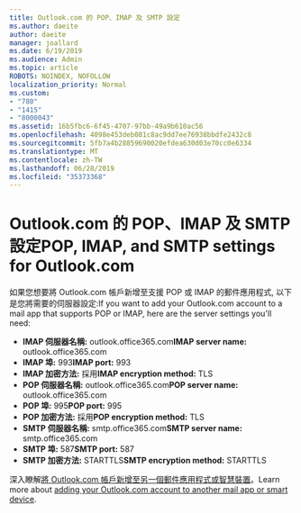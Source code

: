 ```yaml
---
title: Outlook.com 的 POP、IMAP 及 SMTP 設定
ms.author: daeite
author: daeite
manager: joallard
ms.date: 6/19/2019
ms.audience: Admin
ms.topic: article
ROBOTS: NOINDEX, NOFOLLOW
localization_priority: Normal
ms.custom:
- "780"
- "1415"
- "8000043"
ms.assetid: 16b5fbc6-6f45-4707-97bb-49a9b610ac56
ms.openlocfilehash: 4098e453deb081c8ac9dd7ee76938bbdfe2432c8
ms.sourcegitcommit: 5fb7a4b28859690020efdea630d03e70cc0e6334
ms.translationtype: MT
ms.contentlocale: zh-TW
ms.lasthandoff: 06/28/2019
ms.locfileid: "35373368"
---
```

# <a name="pop-imap-and-smtp-settings-for-outlookcom"></a><span data-ttu-id="77096-102">Outlook.com 的 POP、IMAP 及 SMTP 設定</span><span class="sxs-lookup"><span data-stu-id="77096-102">POP, IMAP, and SMTP settings for Outlook.com</span></span>

<span data-ttu-id="77096-103">如果您想要將 Outlook.com 帳戶新增至支援 POP 或 IMAP 的郵件應用程式, 以下是您將需要的伺服器設定:</span><span class="sxs-lookup"><span data-stu-id="77096-103">If you want to add your Outlook.com account to a mail app that supports POP or IMAP, here are the server settings you'll need:</span></span>
  
- <span data-ttu-id="77096-104">**IMAP 伺服器名稱:** outlook.office365.com</span><span class="sxs-lookup"><span data-stu-id="77096-104">**IMAP server name:** outlook.office365.com</span></span>
- <span data-ttu-id="77096-105">**IMAP 埠:** 993</span><span class="sxs-lookup"><span data-stu-id="77096-105">**IMAP port:** 993</span></span>
- <span data-ttu-id="77096-106">**IMAP 加密方法:** 採用</span><span class="sxs-lookup"><span data-stu-id="77096-106">**IMAP encryption method:** TLS</span></span>
- <span data-ttu-id="77096-107">**POP 伺服器名稱:** outlook.office365.com</span><span class="sxs-lookup"><span data-stu-id="77096-107">**POP server name:** outlook.office365.com</span></span>  
- <span data-ttu-id="77096-108">**POP 埠:** 995</span><span class="sxs-lookup"><span data-stu-id="77096-108">**POP port:** 995</span></span>  
- <span data-ttu-id="77096-109">**POP 加密方法:** 採用</span><span class="sxs-lookup"><span data-stu-id="77096-109">**POP encryption method:** TLS</span></span>  
- <span data-ttu-id="77096-110">**SMTP 伺服器名稱:** smtp.office365.com</span><span class="sxs-lookup"><span data-stu-id="77096-110">**SMTP server name:** smtp.office365.com</span></span>
- <span data-ttu-id="77096-111">**SMTP 埠:** 587</span><span class="sxs-lookup"><span data-stu-id="77096-111">**SMTP port:** 587</span></span>
- <span data-ttu-id="77096-112">**SMTP 加密方法:** STARTTLS</span><span class="sxs-lookup"><span data-stu-id="77096-112">**SMTP encryption method:** STARTTLS</span></span>

<span data-ttu-id="77096-113">深入瞭解[將 Outlook.com 帳戶新增至另一個郵件應用程式或智慧裝置](https://support.office.com/article/73f3b178-0009-41ae-aab1-87b80fa94970)。</span><span class="sxs-lookup"><span data-stu-id="77096-113">Learn more about [adding your Outlook.com account to another mail app or smart device](https://support.office.com/article/73f3b178-0009-41ae-aab1-87b80fa94970).</span></span>